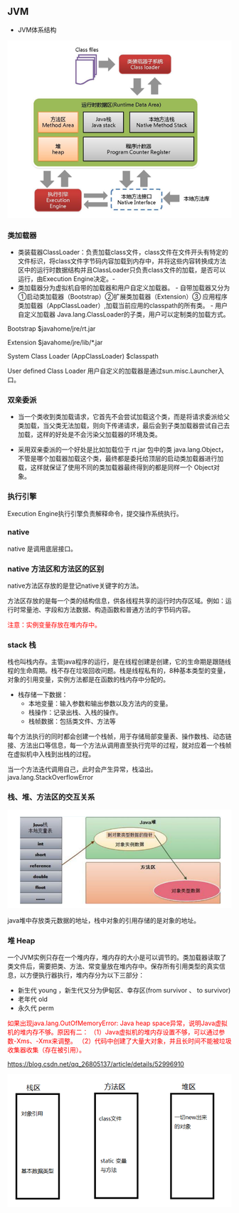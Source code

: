 ## JVM

- JVM体系结构

![JVM体系结构](1584084290478.png)

### 类加载器

- 类装载器ClassLoader：负责加载class文件，class文件在文件开头有特定的文件标识，将class文件字节码内容加载到内存中，并将这些内容转换成方法区中的运行时数据结构并且ClassLoader只负责class文件的加载，是否可以运行，由Execution Engine决定。-
- 类加载器分为虚拟机自带的加载器和用户自定义加载器。
		- 自带加载器又分为 ①启动类加载器（Bootstrap）②扩展类加载器（Extension）③ 应用程序类加载器（AppClassLoader）,加载当前应用的classpath的所有类。
		- 用户自定义加载器  Java.lang.ClassLoader的子类，用户可以定制类的加载方式。


Bootstrap      $javahome/jre/rt.jar

Extension   $javahome/jre/lib/*.jar

System Class Loader (AppClassLoader)  $classpath

User defined Class Loader     用户自定义的加载器是通过sun.misc.Launcher入口。

### 双亲委派

- 当一个类收到类加载请求，它首先不会尝试加载这个类，而是将请求委派给父类加载，当父类无法加载，则向下传递请求，最后会到子类加载器尝试自己去加载，这样的好处是不会污染父加载器的环境及类。

- 采用双亲委派的一个好处是比如加载位于 rt.jar 包中的类 java.lang.Object，不管是哪个加载器加载这个类，最终都是委托给顶层的启动类加载器进行加载，这样就保证了使用不同的类加载器最终得到的都是同样一个 Object对象。 

### 执行引擎

Execution Engine执行引擎负责解释命令，提交操作系统执行。 

### native

native 是调用底层接口。

### native 方法区和方法区的区别

native方法区存放的是登记native关键字的方法。

方法区存放的是每一个类的结构信息，供各线程共享的运行时内存区域。例如：运行时常量池、字段和方法数据、构造函数和普通方法的字节码内容。

<font color = red>注意：实例变量存放在堆内存中。</font>

### stack 栈

栈也叫栈内存。主管java程序的运行，是在线程创建是创建，它的生命期是跟随线程的生命周期。栈不存在垃圾回收问题。栈是线程私有的，8种基本类型的变量，对象的引用变量，实例方法都是在函数的栈内存中分配的。
-  栈存储一下数据：
	- 本地变量：输入参数和输出参数以及方法内的变量。
	- 栈操作：记录出栈、入栈的操作。
	- 栈帧数据：包括类文件、方法等

每个方法执行的同时都会创建一个栈帧，用于存储局部变量表、操作数栈、动态链接、方法出口等信息，每一个方法从调用直至执行完毕的过程，就对应着一个栈帧在虚拟机中入栈到出栈的过程。

当一个方法迭代调用自己，此时会产生异常，栈溢出。java.lang.StackOverflowError

### 栈、堆、方法区的交互关系

![交互关系](1584086711497.png)

java堆中存放类元数据的地址，栈中对象的引用存储的是对象的地址。

### 堆 Heap

一个JVM实例只存在一个堆内存，堆内存的大小是可以调节的。类加载器读取了类文件后，需要把类、方法、常变量放在堆内存中。保存所有引用类型的真实信息，以方便执行器执行，堆内存分为以下三部分：
- 新生代 young ，新生代又分为伊甸区、幸存区(from survivor  、 to  survivor)
- 老年代 old
- 永久代 perm

<font color = red>如果出现java.lang.OutOfMemoryError: Java heap space异常，说明Java虚拟机的堆内存不够。原因有二：
（1）Java虚拟机的堆内存设置不够，可以通过参数-Xms、-Xmx来调整。
（2）代码中创建了大量大对象，并且长时间不能被垃圾收集器收集（存在被引用）。</font>





https://blog.csdn.net/qq_26805137/article/details/52996910

![1584090947118](1584090947118.png)